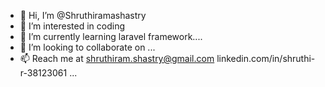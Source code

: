 - 👋 Hi, I’m @Shruthiramashastry
- 👀 I’m interested in coding
- 🌱 I’m currently learning laravel framework....
- 💞️ I’m looking to collaborate on ...
- 📫 Reach me at shruthiram.shastry@gmail.com linkedin.com/in/shruthi-r-38123061 ...

<!---
Shruthiramashastry/Shruthiramashastry is a ✨ special ✨ repository because its `README.md` (this file) appears on your GitHub profile.
You can click the Preview link to take a look at your changes.
--->

